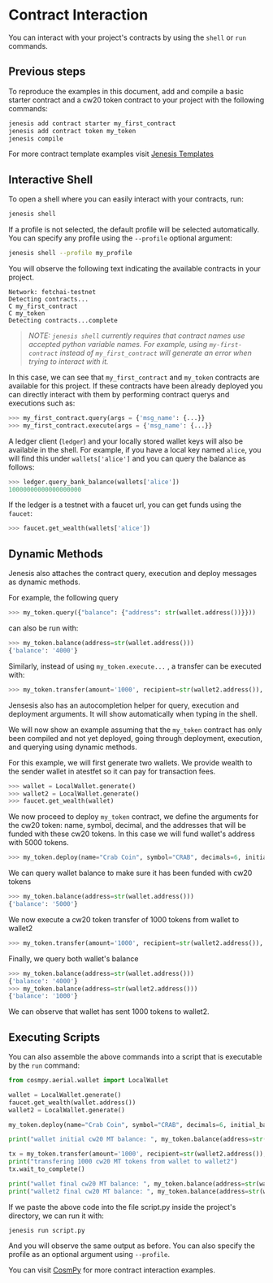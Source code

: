 # Contract Interaction

You can interact with your project's contracts by using the ```shell``` or ```run``` commands.

## Previous steps

To reproduce the examples in this document, add and compile a basic starter contract and a cw20 token contract to your project with the following commands:

```bash
jenesis add contract starter my_first_contract
jenesis add contract token my_token
jenesis compile
```

For more contract template examples visit [Jenesis Templates](https://github.com/fetchai/jenesis-templates)

## Interactive Shell

To open a shell where you can easily interact with your contracts, run:
```bash
jenesis shell
```
If a profile is not selected, the default profile will be selected automatically. You can specify any profile using the `--profile` optional argument:

```bash
jenesis shell --profile my_profile
```

You will observe the following text indicating the available contracts in your project.

```
Network: fetchai-testnet
Detecting contracts...
C my_first_contract
C my_token
Detecting contracts...complete
```
> *NOTE: `jenesis shell` currently requires that contract names use accepted python variable names. For example, using `my-first-contract` instead of `my_first_contract` will generate an error when trying to interact with it.*

In this case, we can see that `my_first_contract` and `my_token` contracts are available for this project. If these contracts have been already deployed you can directly interact with them by performing contract querys and executions such as:

```python
>>> my_first_contract.query(args = {'msg_name': {...}}
>>> my_first_contract.execute(args = {'msg_name': {...}}
```

A ledger client (`ledger`) and your locally stored wallet keys will also be available in the shell. For example, if you have a local key named `alice`, you will find this under `wallets['alice']` and you can query the balance as follows:
```python
>>> ledger.query_bank_balance(wallets['alice'])
10000000000000000000
```

If the ledger is a testnet with a faucet url, you can get funds using the `faucet`:
```python
>>> faucet.get_wealth(wallets['alice'])
```

## Dynamic Methods

Jenesis also attaches the contract query, execution and deploy messages as dynamic methods.

For example, the following query

```python
>>> my_token.query({"balance": {"address": str(wallet.address())}}))
```
can also be run with:
```python
>>> my_token.balance(address=str(wallet.address()))
{'balance': '4000'}
```

Similarly, instead of using `my_token.execute...` , a transfer can be executed with:
```python
>>> my_token.transfer(amount='1000', recipient=str(wallet2.address()), sender=wallet)
```

Jensesis also has an autocompletion helper for query, execution and deployment arguments. It will show automatically when typing in the shell.


We will now show an example assuming that the `my_token` contract has only been compiled and not yet deployed, going through deployment, execution, and querying using dynamic methods.

For this example, we will first generate two wallets. We provide wealth to the sender wallet in atestfet so it can pay for transaction fees.

```python
>>> wallet = LocalWallet.generate()
>>> wallet2 = LocalWallet.generate()
>>> faucet.get_wealth(wallet)
```

We now proceed to deploy `my_token` contract, we define the arguments for the cw20 token: name, symbol, decimal, and the addresses that will be funded with these cw20 tokens. In this case we will fund wallet's address with 5000 tokens.

```python
>>> my_token.deploy(name="Crab Coin", symbol="CRAB", decimals=6, initial_balances=[{ address=str(wallet.address()), amount =  "5000"}], sender=wallet)
```

We can query wallet balance to make sure it has been funded with cw20 tokens

```python
>>> my_token.balance(address=str(wallet.address()))
{'balance': '5000'}
```

We now execute a cw20 token transfer of 1000 tokens from wallet to wallet2

```python
>>> my_token.transfer(amount='1000', recipient=str(wallet2.address()), sender=wallet)
```

Finally, we query both wallet's balance

```python
>>> my_token.balance(address=str(wallet.address()))
{'balance': '4000'}
>>> my_token.balance(address=str(wallet2.address()))
{'balance': '1000'}
```
We can observe that wallet has sent 1000 tokens to wallet2.

## Executing Scripts

You can also assemble the above commands into a script that is executable by the  ```run``` command:
```python
from cosmpy.aerial.wallet import LocalWallet

wallet = LocalWallet.generate()
faucet.get_wealth(wallet.address())
wallet2 = LocalWallet.generate()

my_token.deploy(name="Crab Coin", symbol="CRAB", decimals=6, initial_balances=[{ "address": str(wallet.address()), "amount" :  "5000"}], sender=wallet)

print("wallet initial cw20 MT balance: ", my_token.balance(address=str(wallet.address())))

tx = my_token.transfer(amount='1000', recipient=str(wallet2.address()), sender=wallet)
print("transfering 1000 cw20 MT tokens from wallet to wallet2")
tx.wait_to_complete()

print("wallet final cw20 MT balance: ", my_token.balance(address=str(wallet.address())))
print("wallet2 final cw20 MT balance: ", my_token.balance(address=str(wallet2.address())))
```

If we paste the above code into the file script.py inside the project's directory, we can run it with:

```
jenesis run script.py
```

And you will observe the same output as before. You can also specify the profile as an optional argument using `--profile`.

You can visit [CosmPy](https://docs.fetch.ai/CosmPy/) for more contract interaction examples.
